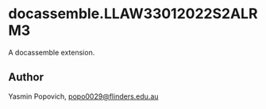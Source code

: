 # docassemble.LLAW33012022S2ALRM3

A docassemble extension.

## Author

Yasmin Popovich, popo0029@flinders.edu.au